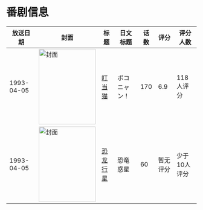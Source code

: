 # 番剧信息

|放送日期|封面|标题|日文标题|话数|评分|评分人数|
|---|---|---|---|---|---|---|
|1993-04-05|<img src="https://lain.bgm.tv/pic/cover/c/27/91/28114_jTuTw.jpg" alt="封面" style="width:150px;height:200px;object-fit:cover;">|[叮当猫](https://bangumi.tv/subject/28114)|ポコニャン！|170|6.9|118人评分|
|1993-04-05|<img src="https://lain.bgm.tv/pic/cover/c/06/ca/189512_6brbp.jpg" alt="封面" style="width:150px;height:200px;object-fit:cover;">|[恐龙行星](https://bangumi.tv/subject/189512)|恐竜惑星|60|暂无评分|少于10人评分|
